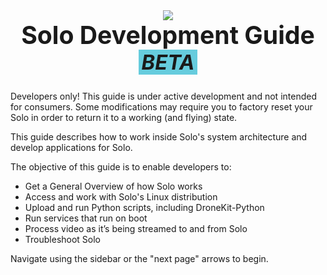 <div style="text-align: center">
<img src="http://3drobotics.com/wp-content/uploads/2015/01/solo-drone-spin-transparent-500px.png">
<h1 style="border: none; font-size: 2.8em; margin-top: 0;">Solo Development Guide <small style="background: #6cd; padding: 0 5px; font-style: italic">BETA</small></h1>
</div>

<aside class="danger">
Developers only! This guide is under active development and not intended for consumers. Some modifications may require you to factory reset your Solo in order to return it to a working (and flying) state.
</aside>

This guide describes how to work inside Solo's system architecture and develop applications for Solo.

The objective of this guide is to enable developers to:

* Get a General Overview of how Solo works
* Access and work with Solo's Linux distribution
* Upload and run Python scripts, including DroneKit-Python
* Run services that run on boot
* Process video as it’s being streamed to and from Solo
* Troubleshoot Solo

Navigate using the sidebar or the "next page" arrows to begin.
